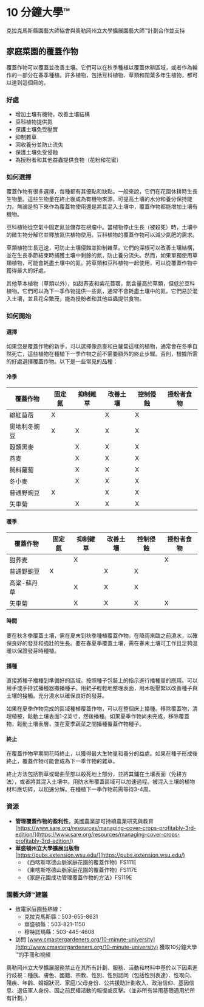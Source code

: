 # 10 分鐘大學™

克拉克馬斯縣園藝大師協會與奧勒岡州立大學擴展園藝大師™計劃合作並支持  
## 家庭菜園的覆蓋作物

覆蓋作物可以覆蓋並改善土壤。它們可以在秋季種植以覆蓋休耕區域，或者作為輪作的一部分在春季種植。許多植物，包括豆科植物、草類和闊葉多年生植物，都可以達到這個目的。

### 好處
- 增加土壤有機物，改善土壤結構  
- 豆科植物提供氮  
- 保護土壤免受壓實  
- 抑制雜草  
- 回收養分並防止流失  
- 保護土壤免受侵蝕  
- 為授粉者和其他益蟲提供食物（花粉和花蜜）  

### 如何選擇

覆蓋作物有很多選擇，每種都有其優點和缺點。一般來說，它們在花園休耕時生長生物量。這些生物量在終止後成為有機物來源，可提高土壤的水分和養分保持能力。無論是剪下來作為覆蓋物使用還是將其混入土壤中，覆蓋作物都能增加土壤有機物。

豆科植物從空氣中固定氮並儲存在根瘤中。當植物停止生長（被殺死）時，土壤中的微生物分解它並釋放氮供植物使用。豆科植物的覆蓋作物可以減少氮肥的需求。

草類植物生長迅速，可防止土壤侵蝕並抑制雜草。它們的深根可以改善土壤結構，並在生長季節結束時捕獲土壤中剩餘的氮，防止養分流失。然而，如果單獨使用草類植物，可能會耗盡土壤中的氮。將草類和豆科植物一起使用，可以從覆蓋作物中獲得最大的好處。

其他草本植物（草類以外），如甜荞麦和紫花苜蓿，氮含量高於草類，但低於豆科植物。它們可以為下一季作物提供一些氮，通常不會耗盡土壤中的氮。它們易於混入土壤，並且花朵繁茂，能為授粉者和其他益蟲提供食物。

### 如何開始

#### 選擇
如果您是覆蓋作物的新手，可以選擇像燕麥和白蘿蔔這樣的植物，通常會在冬季自然死亡，這些植物在種植下一季作物之前不需要額外的終止步驟。否則，根據所需的好處選擇覆蓋作物。以下是一些常見的品種：

#### 冷季
| 覆蓋作物         | 固定氮 | 抑制雜草 | 改善土壤 | 控制侵蝕 | 授粉者食物 |
| ---------------- | ------ | -------- | -------- | -------- | ---------- |
| 緋紅苜蓿         | X      |          | X        | X        |            |
| 奧地利冬豌豆     | X      | X        | X        | X        |            |
| 穀類黑麥         |        | X        | X        | X        |            |
| 燕麥             |        | X        | X        | X        |            |
| 飼料蘿蔔         |        | X        | X        | X        |            |
| 冬小麥           |        | X        | X        | X        |            |
| 普通野豌豆       | X      |          | X        | X        |            |
| 矢車菊           |        | X        | X        | X        |            |

#### 暖季
| 覆蓋作物         | 固定氮 | 抑制雜草 | 改善土壤 | 控制侵蝕 | 授粉者食物 |
| ---------------- | ------ | -------- | -------- | -------- | ---------- |
| 甜荞麦           |        | X        |          |          | X          |
| 普通野豌豆       | X      |          | X        | X        |            |
| 高粱-蘇丹草      |        | X        | X        | X        |            |
| 矢車菊           |        | X        | X        | X        | X          |

#### 時間
要在秋冬季覆蓋土壤，需在夏末到秋季種植覆蓋作物。在降雨來臨之前澆水，以確保良好的發芽和強壯的生長。要在春夏季覆蓋土壤，需在春末土壤可工作且足夠溫暖以保證發芽時種植。

#### 播種
直接將種子播種到準備好的區域。按照種子包裝上的指示進行播種量的應用。可以用手或手持式播種器撒播種子。用耙子輕輕地整理表面，用木板壓緊以改善種子與土壤的接觸。充分澆水以確保良好的發芽。

如果在夏季作物完成的區域種植覆蓋作物，可以在整個床上播種。移除覆蓋物，清理植被，鬆動土壤表面1-2英寸，然後播種。如果夏季作物尚未完成，移除覆蓋物，鬆動土壤表層，並在夏季蔬菜之間播種覆蓋作物種子。

#### 終止
在覆蓋作物早期開花時終止，以獲得最大生物量和養分的益處。如果在種子形成後終止，覆蓋作物可能會成為下一季作物的雜草。

終止方法包括割草或彎曲莖部以殺死地上部分，並將其鋪在土壤表面（免耕方法），或者將其混入土壤中。用防水布覆蓋區域可以加速過程。被混入土壤的植物材料應切碎，以加速分解。在種植下一季作物前需等待3-4周。

### 資源
- **管理覆蓋作物的盈利性**，美國農業部可持續農業研究與教育  
  [https://www.sare.org/resources/managing-cover-crops-profitably-3rd-edition/](https://www.sare.org/resources/managing-cover-crops-profitably-3rd-edition/)
- **華盛頓州立大學擴展出版物**  
  [https://pubs.extension.wsu.edu/](https://pubs.extension.wsu.edu/)
  - 《西喀斯喀德山脈家庭花園的覆蓋作物》FS111E  
  - 《東喀斯喀德山脈家庭花園的覆蓋作物》FS117E  
  - 《家庭花園成功管理覆蓋作物的方法》FS119E  

### 園藝大師™建議
- 致電家庭園藝熱線：  
  - 克拉克馬斯縣：503-655-8631  
  - 華盛頓縣：503-821-1150  
  - 穆特諾瑪縣：503-445-4608  
- 訪問 [www.cmastergardeners.org/10-minute-university](http://www.cmastergardeners.org/10-minute-university) 獲取10分鐘大學™的手冊和視頻  

奧勒岡州立大學擴展服務禁止在其所有計劃、服務、活動和材料中基於以下因素進行歧視：種族、膚色、國籍、宗教、性別、性別認同（包括性別表達）、性取向、殘疾、年齡、婚姻狀況、家庭/父母身份、公共援助計劃收入、政治信仰、基因信息、退伍軍人身份、因之前民權活動的報復或反擊。（並非所有禁用基礎適用於所有計劃。）